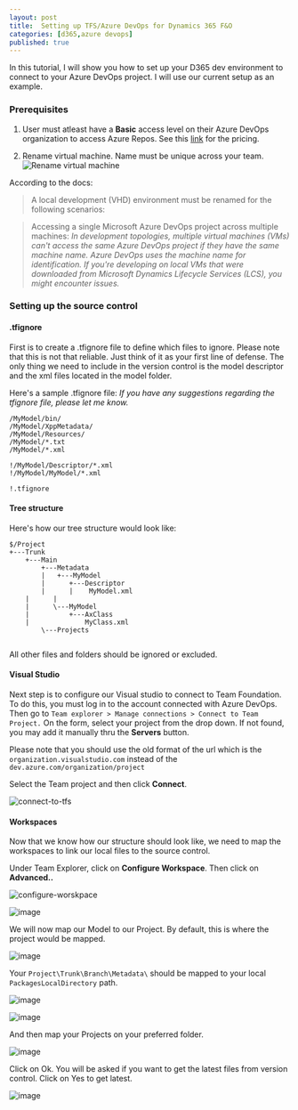 ```yaml
---
layout: post
title:  Setting up TFS/Azure DevOps for Dynamics 365 F&O
categories: [d365,azure devops]
published: true
---
```


In this tutorial, I will show you how to set up your D365 dev environment to connect to your Azure DevOps project. I will use our current setup as an example.

### Prerequisites
1. User must atleast have a **Basic** access level on their Azure DevOps organization to access Azure Repos. See this [link](https://azure.microsoft.com/en-us/pricing/details/devops/azure-devops-services/) for the pricing.

2. Rename virtual machine. Name must be unique across your team.
![Rename virtual machine](https://thepracticaldev.s3.amazonaws.com/i/mq8qj50ght5fq22atlgw.PNG)

According to the docs:
> A local development (VHD) environment must be renamed for the following scenarios:

> Accessing a single Microsoft Azure DevOps project across multiple machines: 
*In development topologies, multiple virtual machines (VMs) can't access the same Azure DevOps project if they have the same machine name. Azure DevOps uses the machine name for identification. If you're developing on local VMs that were downloaded from Microsoft Dynamics Lifecycle Services (LCS), you might encounter issues.*

### Setting up the source control

#### .tfignore 

First is to create a .tfignore file to define which files to ignore. Please note that this is not that reliable. Just think of it as your first line of defense. 
The only thing we need to include in the version control is the model descriptor and the xml files located in the model folder.

Here's a sample .tfignore file:
*If you have any suggestions regarding the tfignore file, please let me know.*
```
/MyModel/bin/
/MyModel/XppMetadata/
/MyModel/Resources/
/MyModel/*.txt
/MyModel/*.xml

!/MyModel/Descriptor/*.xml
!/MyModel/MyModel/*.xml

!.tfignore

```

#### Tree structure
Here's how our tree structure would look like:

```
$/Project
+---Trunk
    +---Main
        +---Metadata
        |   +---MyModel
        |      +---Descriptor
        |      |   	MyModel.xml
	|      |
	|      \---MyModel
	|          +---AxClass
	|              MyClass.xml
        \---Projects


```

All other files and folders should be ignored or excluded.



#### Visual Studio

Next step is to configure our Visual studio to connect to Team Foundation. 
To do this, you must log in to the account connected with Azure DevOps. 
Then go to `Team explorer > Manage connections > Connect to Team Project.`
On the form, select your project from the drop down. 
If not found, you may add it manually thru the **Servers** button. 

Please note that you should use the old format of the url which is the `organization.visualstudio.com` instead of the `dev.azure.com/organization/project`

Select the Team project and then click **Connect**.

![connect-to-tfs](https://user-images.githubusercontent.com/20976789/104863576-5e1bf880-5971-11eb-8bcf-a6ceee65ffe6.PNG)

#### Workspaces

Now that we know how our structure should look like, we need to map the workspaces to link our local files to the source control. 

Under Team Explorer, click on **Configure Workspace**. Then click on **Advanced..**

![configure-worskpace](https://user-images.githubusercontent.com/20976789/104863686-ad622900-5971-11eb-9ede-cc23e60decd0.png)

![image](https://user-images.githubusercontent.com/20976789/104864066-e8189100-5972-11eb-9401-a0f25d9e882f.png)

We will now map our Model to our Project. By default, this is where the project would be mapped. 

![image](https://user-images.githubusercontent.com/20976789/104864142-22822e00-5973-11eb-80a9-dcdf634fe8eb.png)

Your `Project\Trunk\Branch\Metadata\` should be mapped to your local `PackagesLocalDirectory` path.

![image](https://user-images.githubusercontent.com/20976789/104865062-e1d7e400-5975-11eb-8c07-46a4d89546d9.png)


![image](https://user-images.githubusercontent.com/20976789/104864952-8c033c00-5975-11eb-8846-2e76eb60fe82.png)

And then map your Projects on your preferred folder. 

![image](https://user-images.githubusercontent.com/20976789/104865255-780c0a00-5976-11eb-99cf-cb14626a560b.png)

Click on Ok. You will be asked if you want to get the latest files from version control. Click on Yes to get latest.

![image](https://user-images.githubusercontent.com/20976789/104864654-96710600-5974-11eb-95bc-4a1706c46ba5.png)


